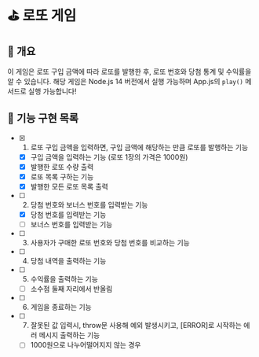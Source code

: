 # ⛳️ 로또 게임

## 🎱 개요

이 게임은 로또 구입 금액에 따라 로또를 발행한 후, 로또 번호와 당첨 통계 및 수익률을 알 수 있습니다.
해당 게임은 Node.js 14 버전에서 실행 가능하며 App.js의 `play()` 메서드로 실행 가능합니다!

## 🎒 기능 구현 목록

- [x] 1.  로또 구입 금액을 입력하면, 구입 금액에 해당하는 만큼 로또를 발행하는 기능

  - [x] 구입 금액을 입력하는 기능 (로또 1장의 가격은 1000원)
  - [x] 발행한 로또 수량 출력
  - [x] 로또 목록 구하는 기능
  - [x] 발행한 모든 로또 목록 출력

- [ ] 2.  당첨 번호와 보너스 번호를 입력받는 기능

  - [x] 당첨 번호를 입력받는 기능
  - [ ] 보너스 번호를 입력받는 기능

- [ ] 3.  사용자가 구매한 로또 번호와 당첨 번호를 비교하는 기능
- [ ] 4.  당첨 내역을 출력하는 기능

- [ ] 5.  수익률을 출력하는 기능
  - [ ] 소수점 둘째 자리에서 반올림
- [ ] 6.  게임을 종료하는 기능

- [ ] 7.  잘못된 값 입력시, throw문 사용해 예외 발생시키고, [ERROR]로 시작하는 에러 메시지 출력하는 기능
  - [ ] 1000원으로 나누어떨어지지 않는 경우
